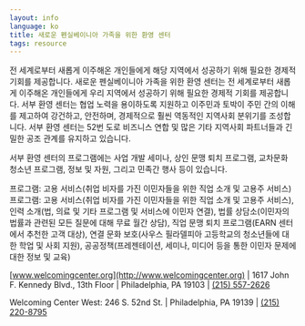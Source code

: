 ```yaml
---
layout: info
language: ko
title: 새로운 펜실베이니아 가족을 위한 환영 센터
tags: resource
---
```

전 세계로부터 새롭게 이주해온 개인들에게 해당 지역에서 성공하기 위해 필요한 경제적 기회를 제공합니다.
새로운 펜실베이니아 가족을 위한 환영 센터는 전 세계로부터 새롭게 이주해온 개인들에게 우리 지역에서 성공하기 위해 필요한 경제적 기회를 제공합니다.
서부 환영 센터는 협업 노력을 용이하도록 지원하고 이주민과 토박이 주민 간의 이해를 제고하여 강건하고, 안전하며, 경제적으로 훨씬 역동적인 지역사회 분위기를 조성합니다. 서부 환영 센터는 52번 도로 비즈니스 연합 및 많은 기타 지역사회 파트너들과 긴밀한 공조 관계를 유지하고 있습니다.

서부 환영 센터의 프로그램에는 사업 개발 세미나, 상인 문맹 퇴치 프로그램, 교차문화 청소년 프로그램, 정보 및 자원, 그리고 민족간 행사 등이 있습니다.

프로그램:
고용 서비스(취업 비자를 가진 이민자들을 위한 직업 소개 및 고용주 서비스)
프로그램: 고용 서비스(취업 비자를 가진 이민자들을 위한 직업 소개 및 고용주 서비스), 인력 소개(법, 의료 및 기타 프로그램 및 서비스에 이민자 연결), 법률 상담소(이민자의 법률과 관련된 모든 질문에 대해 무료 월간 상담), 직업 문맹 퇴치 프로그램(EARN 센터에서 추천한 고객 대상), 연결 문화 보호(사우스 필라델피아 고등학교의 청소년들에 대한 학업 및 사회 지원), 공공정책(프레젠테이션, 세미나, 미디어 등을 통한 이민자 문제에 대한 정보 및 교육)

[www.welcomingcenter.org](http://www.welcomingcenter.org) | 1617 John F. Kennedy Blvd., 13th Floor | Philadelphia, PA 19103 | [(215) 557-2626 ](tel:+12155572626)

Welcoming Center West:
246 S. 52nd St. | Philadelphia, PA 19139 | [(215) 220-8795](tel:+12152208795)